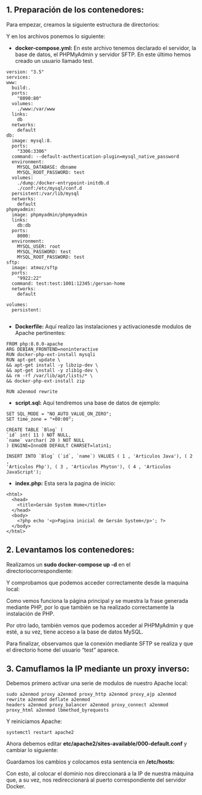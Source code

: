 ## 1. Preparación de los contenedores:

Para empezar, creamos la siguiente estructura de directorios:

Y en los archivos ponemos lo siguiente:

- **docker-compose.yml:** En este archivo tenemos declarado el servidor, la base de
    datos, el PHPMyAdmin y servidor SFTP. En este último hemos creado un usuario
    llamado test.

```
version: "3.5"
services:
www:
  build:.
  ports:
    "8090:80"
  volumes:
    ./www:/var/www
  links:
    db
  networks:
    default
db:
  image: mysql:8.
  ports:
    "3306:3306"
  command: --default-authentication-plugin=mysql_native_password
  environment:
    MYSQL_DATABASE: dbname
    MYSQL_ROOT_PASSWORD: test
  volumes:
    ./dump:/docker-entrypoint-initdb.d
    ./conf:/etc/mysql/conf.d
  persistent:/var/lib/mysql
  networks:
    default
phpmyadmin:
  image: phpmyadmin/phpmyadmin
  links:
    db:db
  ports:
    8000:
  environment:
    MYSQL_USER: root
    MYSQL_PASSWORD: test
    MYSQL_ROOT_PASSWORD: test
sftp:
  image: atmoz/sftp
  ports:
    "9922:22"
  command: test:test:1001:12345:/gersan-home
  networks:
    default
    
volumes:
  persistent:
 
 ```

- **Dockerfile:** Aquí realizo las instalaciones y activacionesde modulos de Apache
    pertinentes:

```
FROM php:8.0.0-apache
ARG DEBIAN_FRONTEND=noninteractive
RUN docker-php-ext-install mysqli
RUN apt-get update \
&& apt-get install -y libzip-dev \
&& apt-get install -y zlib1g-dev \
&& rm -rf /var/lib/apt/lists/* \
&& docker-php-ext-install zip

RUN a2enmod rewrite
```

- **script.sql:** Aquí tendremos una base de datos de ejemplo:

```
SET SQL_MODE = "NO_AUTO_VALUE_ON_ZERO";
SET time_zone = "+00:00";

CREATE TABLE `Blog` (
`id` int( 11 ) NOT NULL,
`name` varchar( 20 ) NOT NULL
) ENGINE=InnoDB DEFAULT CHARSET=latin1;

INSERT INTO `Blog` (`id`, `name`) VALUES ( 1 , 'Articulos Java'), ( 2 ,
'Articulos Php'), ( 3 , 'Articulos Phyton'), ( 4 , 'Articulos JavaScript');

```

- **index.php:** Esta sera la pagina de inicio:

```
<html>
  <head>
    <title>Gersán System Home</title>
  </head>
  <body>
    <?php echo '<p>Pagina inicial de Gersán System</p>'; ?>
  </body>
</html>
```

## 2. Levantamos los contenedores:

Realizamos un **sudo docker-compose up -d** en el directoriocorrespondiente:

Y comprobamos que podemos acceder correctamente desde la maquina local:


Como vemos funciona la página principal y se muestra la frase generada mediante PHP, por
lo que también se ha realizado correctamente la instalación de PHP.

Por otro lado, también vemos que podemos acceder al PHPMyAdmin y que esté, a su vez,
tiene acceso a la base de datos MySQL.

Para finalizar, observamos que la conexión mediante SFTP se realiza y que el directorio
home del usuario “test” aparece.


## 3. Camuflamos la IP mediante un proxy inverso:

Debemos primero activar una serie de modulos de nuestro Apache local:

```
sudo a2enmod proxy a2enmod proxy_http a2enmod proxy_ajp a2enmod rewrite a2enmod deflate a2enmod
headers a2enmod proxy_balancer a2enmod proxy_connect a2enmod proxy_html a2enmod lbmethod_byrequests
```
Y reiniciamos Apache:

```
systemctl restart apache2
```
Ahora debemos editar **etc/apache2/sites-available/000-default.conf** y cambiar lo
siguiente:

Guardamos los cambios y colocamos esta sentencia en **/etc/hosts:**

Con esto, al colocar el dominio nos direccionará a la IP de nuestra máquina que, a su vez,
nos redireccionará al puerto correspondiente del servidor Docker.

